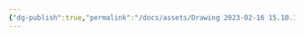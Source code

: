 ```yaml
---
{"dg-publish":true,"permalink":"/docs/assets/Drawing 2023-02-16 15.10.14.excalidraw/","title":"Drawing 2023-02-16 15.10.14.excalidraw","tags":["excalidraw"]}
---
```

<style> .container {font-family: sans-serif; text-align: center;} .button-wrapper button {z-index: 1;height: 40px; width: 100px; margin: 10px;padding: 5px;} .excalidraw .App-menu_top .buttonList { display: flex;} .excalidraw-wrapper { height: 800px; margin: 50px; position: relative;} :root[dir="ltr"] .excalidraw .layer-ui__wrapper .zen-mode-transition.App-menu_bottom--transition-left {transform: none;} </style><script src="https://cdn.jsdelivr.net/npm/react@17/umd/react.production.min.js"></script><script src="https://cdn.jsdelivr.net/npm/react-dom@17/umd/react-dom.production.min.js"></script><script type="text/javascript" src="https://cdn.jsdelivr.net/npm/@excalidraw/excalidraw@0/dist/excalidraw.production.min.js"></script><div id="Drawing_2023-02-16_1510.14.excalidraw.md"></div><script>(function(){const InitialData={"type":"excalidraw","version":2,"source":"https://github.com/zsviczian/obsidian-excalidraw-plugin/releases/tag/2.7.4","elements":[{"type":"rectangle","version":223,"versionNonce":1643477290,"isDeleted":false,"id":"_8HA5P3_rawNwGKijdxLB","fillStyle":"hachure","strokeWidth":1,"strokeStyle":"solid","roughness":1,"opacity":100,"angle":0,"x":-293.6083068847656,"y":-532.671745300293,"strokeColor":"#000000","backgroundColor":"transparent","width":77,"height":85,"seed":1081137967,"groupIds":[],"roundness":{"type":3},"boundElements":[{"type":"text","id":"9AFQv8Rf"}],"updated":1736753012847,"link":null,"locked":false,"customData":{"legacyTextWrap":true},"index":"a0","frameId":null},{"type":"text","version":88,"versionNonce":536921066,"isDeleted":false,"id":"9AFQv8Rf","fillStyle":"hachure","strokeWidth":1,"strokeStyle":"solid","roughness":1,"opacity":100,"angle":0,"x":-285.86829376220703,"y":-527.671745300293,"strokeColor":"#000000","backgroundColor":"transparent","width":61.51997375488281,"height":75,"seed":1610675009,"groupIds":[],"roundness":null,"boundElements":[],"updated":1736753012847,"link":null,"locked":false,"fontSize":20,"fontFamily":1,"text":"\n[0,4] \n{6,9}","rawText":"\n[0,4]  \n{6,9}","baseline":43,"textAlign":"center","verticalAlign":"middle","containerId":"_8HA5P3_rawNwGKijdxLB","originalText":"\n[0,4]  \n{6,9}","autoResize":true,"lineHeight":1.25,"index":"a1","frameId":null},{"type":"rectangle","version":268,"versionNonce":1058785140,"isDeleted":false,"id":"7SLEtl-pOmcLMeDKamL4e","fillStyle":"hachure","strokeWidth":1,"strokeStyle":"solid","roughness":1,"opacity":100,"angle":0,"x":-391.0746765136719,"y":-432.07157135009766,"strokeColor":"#000000","backgroundColor":"transparent","width":77,"height":65,"seed":1395367247,"groupIds":[],"roundness":{"type":3},"boundElements":[{"type":"text","id":"FdHiD4hk"}],"updated":1736753012779,"link":null,"locked":false,"customData":{"legacyTextWrap":true},"index":"a2","frameId":null},{"type":"text","version":133,"versionNonce":654154188,"isDeleted":false,"id":"FdHiD4hk","fillStyle":"hachure","strokeWidth":1,"strokeStyle":"solid","roughness":1,"opacity":100,"angle":0,"x":-384.0546646118164,"y":-424.57157135009766,"strokeColor":"#000000","backgroundColor":"transparent","width":62.95997619628906,"height":50,"seed":2095244065,"groupIds":[],"roundness":null,"boundElements":[],"updated":1736753012779,"link":null,"locked":false,"fontSize":20,"fontFamily":1,"text":"[0,2] \n{2,4}","rawText":"[0,2]  \n{2,4}","baseline":43,"textAlign":"center","verticalAlign":"middle","containerId":"7SLEtl-pOmcLMeDKamL4e","originalText":"[0,2]  \n{2,4}","autoResize":true,"lineHeight":1.25,"index":"a3","frameId":null},{"type":"rectangle","version":346,"versionNonce":77248756,"isDeleted":false,"id":"CTEVq_tMKLSpkx1IKaR7T","fillStyle":"hachure","strokeWidth":1,"strokeStyle":"solid","roughness":1,"opacity":100,"angle":0,"x":-470.1950988769531,"y":-334.1718215942383,"strokeColor":"#000000","backgroundColor":"transparent","width":81,"height":65,"seed":1636375407,"groupIds":[],"roundness":{"type":3},"boundElements":[{"type":"text","id":"ClUzctom"}],"updated":1736753012779,"link":null,"locked":false,"customData":{"legacyTextWrap":true},"index":"a4","frameId":null},{"type":"text","version":221,"versionNonce":843087948,"isDeleted":false,"id":"ClUzctom","fillStyle":"hachure","strokeWidth":1,"strokeStyle":"solid","roughness":1,"opacity":100,"angle":0,"x":-461.7650909423828,"y":-326.6718215942383,"strokeColor":"#000000","backgroundColor":"transparent","width":64.13998413085938,"height":50,"seed":733730561,"groupIds":[],"roundness":null,"boundElements":[],"updated":1736753012779,"link":null,"locked":false,"fontSize":20,"fontFamily":1,"text":"[0,1]  \n{2,1}","rawText":"[0,1]  \n{2,1}","baseline":43,"textAlign":"center","verticalAlign":"middle","containerId":"CTEVq_tMKLSpkx1IKaR7T","originalText":"[0,1]  \n{2,1}","autoResize":true,"lineHeight":1.25,"index":"a5","frameId":null},{"type":"rectangle","version":402,"versionNonce":1883208308,"isDeleted":false,"id":"l73aZwNK-Ac9oDAfYOoYo","fillStyle":"hachure","strokeWidth":1,"strokeStyle":"solid","roughness":1,"opacity":100,"angle":0,"x":-546.2057800292969,"y":-240.08594512939453,"strokeColor":"#000000","backgroundColor":"transparent","width":81,"height":65,"seed":1607587215,"groupIds":[],"roundness":{"type":3},"boundElements":[{"type":"text","id":"U9RQU069"}],"updated":1736753012779,"link":null,"locked":false,"customData":{"legacyTextWrap":true},"index":"a6","frameId":null},{"type":"text","version":282,"versionNonce":1365415628,"isDeleted":false,"id":"U9RQU069","fillStyle":"hachure","strokeWidth":1,"strokeStyle":"solid","roughness":1,"opacity":100,"angle":0,"x":-536.9457702636719,"y":-232.58594512939453,"strokeColor":"#000000","backgroundColor":"transparent","width":62.47998046875,"height":50,"seed":520834785,"groupIds":[],"roundness":null,"boundElements":[],"updated":1736753012779,"link":null,"locked":false,"fontSize":20,"fontFamily":1,"text":"[0,0] \n{0,1}","rawText":"[0,0]  \n{0,1}","baseline":43,"textAlign":"center","verticalAlign":"middle","containerId":"l73aZwNK-Ac9oDAfYOoYo","originalText":"[0,0]  \n{0,1}","autoResize":true,"lineHeight":1.25,"index":"a7","frameId":null},{"type":"rectangle","version":376,"versionNonce":1557138420,"isDeleted":false,"id":"IBgXqhsH1A4V-yHKU5Yaz","fillStyle":"hachure","strokeWidth":1,"strokeStyle":"solid","roughness":1,"opacity":100,"angle":0,"x":-337.5713806152344,"y":-332.57840728759766,"strokeColor":"#000000","backgroundColor":"transparent","width":77,"height":65,"seed":624839599,"groupIds":[],"roundness":{"type":3},"boundElements":[{"type":"text","id":"XsXeC9MZ"}],"updated":1736753012779,"link":null,"locked":false,"customData":{"legacyTextWrap":true},"index":"a8","frameId":null},{"type":"text","version":248,"versionNonce":553508172,"isDeleted":false,"id":"XsXeC9MZ","fillStyle":"hachure","strokeWidth":1,"strokeStyle":"solid","roughness":1,"opacity":100,"angle":0,"x":-330.79136657714844,"y":-325.07840728759766,"strokeColor":"#000000","backgroundColor":"transparent","width":63.439971923828125,"height":50,"seed":224447169,"groupIds":[],"roundness":null,"boundElements":[],"updated":1736753012779,"link":null,"locked":false,"fontSize":20,"fontFamily":1,"text":"[2,2] \n{0,3}","rawText":"[2,2]  \n{0,3}","baseline":43,"textAlign":"center","verticalAlign":"middle","containerId":"IBgXqhsH1A4V-yHKU5Yaz","originalText":"[2,2]  \n{0,3}","autoResize":true,"lineHeight":1.25,"index":"a9","frameId":null},{"type":"rectangle","version":412,"versionNonce":1548905844,"isDeleted":false,"id":"YBw9VsaYbC-XtbWHnNr0V","fillStyle":"hachure","strokeWidth":1,"strokeStyle":"solid","roughness":1,"opacity":100,"angle":0,"x":-394.8324890136719,"y":-239.54700469970703,"strokeColor":"#000000","backgroundColor":"transparent","width":81,"height":65,"seed":234290639,"groupIds":[],"roundness":{"type":3},"boundElements":[{"type":"text","id":"cQidmV5N"}],"updated":1736753012779,"link":null,"locked":false,"customData":{"legacyTextWrap":true},"index":"aA","frameId":null},{"type":"text","version":292,"versionNonce":443306956,"isDeleted":false,"id":"cQidmV5N","fillStyle":"hachure","strokeWidth":1,"strokeStyle":"solid","roughness":1,"opacity":100,"angle":0,"x":-382.23248291015625,"y":-232.04700469970703,"strokeColor":"#000000","backgroundColor":"transparent","width":55.79998779296875,"height":50,"seed":794544801,"groupIds":[],"roundness":null,"boundElements":[],"updated":1736753012779,"link":null,"locked":false,"fontSize":20,"fontFamily":1,"text":"[1,1]  \n{2,0}","rawText":"[1,1]  \n{2,0}","baseline":43,"textAlign":"center","verticalAlign":"middle","containerId":"YBw9VsaYbC-XtbWHnNr0V","originalText":"[1,1]  \n{2,0}","autoResize":true,"lineHeight":1.25,"index":"aB","frameId":null},{"type":"rectangle","version":374,"versionNonce":1343004404,"isDeleted":false,"id":"Wen-lf3pF0_XYbSlhLGPP","fillStyle":"hachure","strokeWidth":1,"strokeStyle":"solid","roughness":1,"opacity":100,"angle":0,"x":-180.67678833007812,"y":-430.0694046020508,"strokeColor":"#000000","backgroundColor":"transparent","width":77,"height":65,"seed":1561619439,"groupIds":[],"roundness":{"type":3},"boundElements":[{"type":"text","id":"3kliI8Cz"}],"updated":1736753012779,"link":null,"locked":false,"customData":{"legacyTextWrap":true},"index":"aC","frameId":null},{"type":"text","version":249,"versionNonce":2076703308,"isDeleted":false,"id":"3kliI8Cz","fillStyle":"hachure","strokeWidth":1,"strokeStyle":"solid","roughness":1,"opacity":100,"angle":0,"x":-172.8667755126953,"y":-422.5694046020508,"strokeColor":"#000000","backgroundColor":"transparent","width":61.379974365234375,"height":50,"seed":2108411521,"groupIds":[],"roundness":null,"boundElements":[],"updated":1736753012779,"link":null,"locked":false,"fontSize":20,"fontFamily":1,"text":"[3,4] \n{4,5}","rawText":"[3,4]  \n{4,5}","baseline":43,"textAlign":"center","verticalAlign":"middle","containerId":"Wen-lf3pF0_XYbSlhLGPP","originalText":"[3,4]  \n{4,5}","autoResize":true,"lineHeight":1.25,"index":"aD","frameId":null},{"type":"rectangle","version":468,"versionNonce":8691828,"isDeleted":false,"id":"rez4qz_hQIp-w8QpxkVW_","fillStyle":"hachure","strokeWidth":1,"strokeStyle":"solid","roughness":1,"opacity":100,"angle":0,"x":-206.42544555664062,"y":-331.94535064697266,"strokeColor":"#000000","backgroundColor":"transparent","width":77,"height":65,"seed":1587484175,"groupIds":[],"roundness":{"type":3},"boundElements":[{"type":"text","id":"Bp5rJhjn"}],"updated":1736753012779,"link":null,"locked":false,"customData":{"legacyTextWrap":true},"index":"aE","frameId":null},{"type":"text","version":348,"versionNonce":803918028,"isDeleted":false,"id":"Bp5rJhjn","fillStyle":"hachure","strokeWidth":1,"strokeStyle":"solid","roughness":1,"opacity":100,"angle":0,"x":-199.0254364013672,"y":-324.44535064697266,"strokeColor":"#000000","backgroundColor":"transparent","width":62.199981689453125,"height":50,"seed":789599841,"groupIds":[],"roundness":null,"boundElements":[],"updated":1736753012779,"link":null,"locked":false,"fontSize":20,"fontFamily":1,"text":"[3,3] \n{4,0}","rawText":"[3,3]  \n{4,0}","baseline":43,"textAlign":"center","verticalAlign":"middle","containerId":"rez4qz_hQIp-w8QpxkVW_","originalText":"[3,3]  \n{4,0}","autoResize":true,"lineHeight":1.25,"index":"aF","frameId":null},{"type":"rectangle","version":503,"versionNonce":897610228,"isDeleted":false,"id":"3p5_tCFWPVsSrB-1KgrZZ","fillStyle":"hachure","strokeWidth":1,"strokeStyle":"solid","roughness":1,"opacity":100,"angle":0,"x":-68.29421997070312,"y":-331.6497268676758,"strokeColor":"#000000","backgroundColor":"transparent","width":77,"height":65,"seed":1234140207,"groupIds":[],"roundness":{"type":3},"boundElements":[{"type":"text","id":"iQDJyHrp"}],"updated":1736753012779,"link":null,"locked":false,"customData":{"legacyTextWrap":true},"index":"aG","frameId":null},{"type":"text","version":389,"versionNonce":913233740,"isDeleted":false,"id":"iQDJyHrp","fillStyle":"hachure","strokeWidth":1,"strokeStyle":"solid","roughness":1,"opacity":100,"angle":0,"x":-60.07420349121094,"y":-324.1497268676758,"strokeColor":"#000000","backgroundColor":"transparent","width":60.559967041015625,"height":50,"seed":1985536577,"groupIds":[],"roundness":null,"boundElements":[],"updated":1736753012779,"link":null,"locked":false,"fontSize":20,"fontFamily":1,"text":"[4,4] \n{0,5}","rawText":"[4,4]  \n{0,5}","baseline":43,"textAlign":"center","verticalAlign":"middle","containerId":"3p5_tCFWPVsSrB-1KgrZZ","originalText":"[4,4]  \n{0,5}","autoResize":true,"lineHeight":1.25,"index":"aH","frameId":null},{"type":"arrow","version":129,"versionNonce":1309021044,"isDeleted":false,"id":"SWwIUm5Ft5xq4LTv_LQ0A","fillStyle":"hachure","strokeWidth":2,"strokeStyle":"solid","roughness":0,"opacity":100,"angle":0,"x":-296.45820730631885,"y":-463.3041366800918,"strokeColor":"#000000","backgroundColor":"transparent","width":51.52735787922802,"height":23.613790915931617,"seed":1640898127,"groupIds":[],"roundness":{"type":2},"boundElements":[],"updated":1736753012779,"link":null,"locked":false,"startBinding":{"focus":-0.35733154712320975,"gap":5.2151641845703125,"elementId":"_8HA5P3_rawNwGKijdxLB"},"endBinding":{"focus":-0.7581356195991485,"gap":7.6187744140625,"elementId":"7SLEtl-pOmcLMeDKamL4e"},"lastCommittedPoint":null,"startArrowhead":null,"endArrowhead":"arrow","points":[[0,0],[-51.52735787922802,23.613790915931617]],"index":"aI","frameId":null},{"type":"arrow","version":88,"versionNonce":195956172,"isDeleted":false,"id":"BbtLGgK1zRchjjp_m7mDK","fillStyle":"hachure","strokeWidth":2,"strokeStyle":"solid","roughness":0,"opacity":100,"angle":0,"x":-204.7667911819094,"y":-465.9404620810045,"strokeColor":"#000000","backgroundColor":"transparent","width":53.30094035183124,"height":27.80306431489123,"seed":6615585,"groupIds":[],"roundness":{"type":2},"boundElements":[],"updated":1736753012779,"link":null,"locked":false,"startBinding":{"focus":0.15160788095767508,"gap":11.9674072265625,"elementId":"_8HA5P3_rawNwGKijdxLB"},"endBinding":{"focus":0.6806023334996844,"gap":8.0679931640625,"elementId":"Wen-lf3pF0_XYbSlhLGPP"},"lastCommittedPoint":null,"startArrowhead":null,"endArrowhead":"arrow","points":[[0,0],[53.30094035183124,27.80306431489123]],"index":"aJ","frameId":null},{"type":"arrow","version":31,"versionNonce":1482392820,"isDeleted":false,"id":"UGQDVNg8mXADCrdZQLAeB","fillStyle":"hachure","strokeWidth":2,"strokeStyle":"solid","roughness":0,"opacity":100,"angle":0,"x":-386.7411193847656,"y":-361.45975494384766,"strokeColor":"#000000","backgroundColor":"transparent","width":30.89556884765625,"height":22.384765625,"seed":1513323631,"groupIds":[],"roundness":{"type":2},"boundElements":[],"updated":1736753012779,"link":null,"locked":false,"startBinding":{"focus":-0.22116626130790185,"gap":5.61181640625,"elementId":"7SLEtl-pOmcLMeDKamL4e"},"endBinding":{"focus":-0.4635330237513501,"gap":4.903167724609375,"elementId":"CTEVq_tMKLSpkx1IKaR7T"},"lastCommittedPoint":null,"startArrowhead":null,"endArrowhead":"arrow","points":[[0,0],[-30.89556884765625,22.384765625]],"index":"aK","frameId":null},{"type":"arrow","version":98,"versionNonce":281179212,"isDeleted":false,"id":"TMqj_pbeFzBDD_Z0oYqg4","fillStyle":"hachure","strokeWidth":2,"strokeStyle":"solid","roughness":0,"opacity":100,"angle":0,"x":-313.2633549936967,"y":-366.48697115233415,"strokeColor":"#000000","backgroundColor":"transparent","width":15.605975843306062,"height":28.699213278798965,"seed":841221633,"groupIds":[],"roundness":{"type":2},"boundElements":[],"updated":1736753012779,"link":null,"locked":false,"startBinding":{"focus":-0.37955538946685746,"gap":1,"elementId":"7SLEtl-pOmcLMeDKamL4e"},"endBinding":{"focus":0.3902155633831325,"gap":5.2093505859375,"elementId":"IBgXqhsH1A4V-yHKU5Yaz"},"lastCommittedPoint":null,"startArrowhead":null,"endArrowhead":"arrow","points":[[0,0],[15.605975843306062,28.699213278798965]],"index":"aL","frameId":null},{"type":"arrow","version":60,"versionNonce":705087092,"isDeleted":false,"id":"6cEeaOXIRXtKXC31K0HzG","fillStyle":"hachure","strokeWidth":2,"strokeStyle":"solid","roughness":0,"opacity":100,"angle":0,"x":-186.8852948057518,"y":-360.81258814848877,"strokeColor":"#000000","backgroundColor":"transparent","width":12.432484735263813,"height":24.5785412124536,"seed":1988630159,"groupIds":[],"roundness":{"type":2},"boundElements":[],"updated":1736753012779,"link":null,"locked":false,"startBinding":{"focus":0.47308375398924357,"gap":7.4249267578125,"elementId":"Wen-lf3pF0_XYbSlhLGPP"},"endBinding":{"focus":-0.9122905935220628,"gap":4.2886962890625,"elementId":"rez4qz_hQIp-w8QpxkVW_"},"lastCommittedPoint":null,"startArrowhead":null,"endArrowhead":"arrow","points":[[0,0],[-12.432484735263813,24.5785412124536]],"index":"aM","frameId":null},{"type":"arrow","version":45,"versionNonce":1938164428,"isDeleted":false,"id":"cm4VIAfKk2_6_ncyrOVUu","fillStyle":"hachure","strokeWidth":2,"strokeStyle":"solid","roughness":0,"opacity":100,"angle":0,"x":-97.85874397779958,"y":-361.00995892885476,"strokeColor":"#000000","backgroundColor":"transparent","width":30.699167561783952,"height":20.38608044985088,"seed":647339489,"groupIds":[],"roundness":{"type":2},"boundElements":[],"updated":1736753012779,"link":null,"locked":false,"startBinding":{"focus":0.12135456269899825,"gap":7.1971435546875,"elementId":"Wen-lf3pF0_XYbSlhLGPP"},"endBinding":{"focus":0.2869362083909954,"gap":8.974151611328125,"elementId":"3p5_tCFWPVsSrB-1KgrZZ"},"lastCommittedPoint":null,"startArrowhead":null,"endArrowhead":"arrow","points":[[0,0],[30.699167561783952,20.38608044985088]],"index":"aN","frameId":null},{"type":"arrow","version":28,"versionNonce":2009978868,"isDeleted":false,"id":"JPaw4SXntNupMJDijk2rE","fillStyle":"hachure","strokeWidth":2,"strokeStyle":"solid","roughness":0,"opacity":100,"angle":0,"x":-474.87868853518694,"y":-264.85296869631657,"strokeColor":"#000000","backgroundColor":"transparent","width":30.769962587859936,"height":20.632257941922028,"seed":1837395119,"groupIds":[],"roundness":{"type":2},"boundElements":[],"updated":1736753012779,"link":null,"locked":false,"startBinding":{"focus":-0.10932226232947695,"gap":6.37091064453125,"elementId":"CTEVq_tMKLSpkx1IKaR7T"},"endBinding":{"focus":-0.613452344868209,"gap":4.134765625,"elementId":"l73aZwNK-Ac9oDAfYOoYo"},"lastCommittedPoint":null,"startArrowhead":null,"endArrowhead":"arrow","points":[[0,0],[-30.769962587859936,20.632257941922028]],"index":"aO","frameId":null},{"type":"arrow","version":50,"versionNonce":378720588,"isDeleted":false,"id":"LfV84oXiaE3vW0-nDU3vz","fillStyle":"hachure","strokeWidth":2,"strokeStyle":"solid","roughness":0,"opacity":100,"angle":0,"x":-388.43508701740427,"y":-264.49458060323263,"strokeColor":"#000000","backgroundColor":"transparent","width":17.511777691232396,"height":20.37210593282249,"seed":1825126849,"groupIds":[],"roundness":{"type":2},"boundElements":[],"updated":1736753012779,"link":null,"locked":false,"startBinding":{"focus":-0.13592980657459844,"gap":4.73858642578125,"elementId":"CTEVq_tMKLSpkx1IKaR7T"},"endBinding":{"focus":0.22325832352956862,"gap":4.575469970703125,"elementId":"YBw9VsaYbC-XtbWHnNr0V"},"lastCommittedPoint":null,"startArrowhead":null,"endArrowhead":"arrow","points":[[0,0],[17.511777691232396,20.37210593282249]],"index":"aP","frameId":null},{"id":"gP6vgooB","type":"text","x":-407.8828125,"y":-588.3119201660156,"width":304.6875,"height":24,"angle":0,"strokeColor":"#000000","backgroundColor":"transparent","fillStyle":"hachure","strokeWidth":1,"strokeStyle":"solid","roughness":1,"opacity":40,"groupIds":[],"roundness":null,"seed":1879918209,"version":34,"versionNonce":1840691572,"isDeleted":false,"boundElements":[],"updated":1736753012779,"link":null,"locked":false,"text":"Node = {sum_odd, sum_even}","rawText":"Node = {sum_odd, sum_even}","fontSize":20,"fontFamily":3,"textAlign":"left","verticalAlign":"top","baseline":20,"containerId":null,"originalText":"Node = {sum_odd, sum_even}","autoResize":true,"lineHeight":1.2,"index":"aQ","frameId":null}],"appState":{"theme":"light","viewBackgroundColor":"#ffffff","currentItemStrokeColor":"#000000","currentItemBackgroundColor":"transparent","currentItemFillStyle":"hachure","currentItemStrokeWidth":1,"currentItemStrokeStyle":"solid","currentItemRoughness":1,"currentItemOpacity":40,"currentItemFontFamily":3,"currentItemFontSize":20,"currentItemTextAlign":"left","currentItemStartArrowhead":null,"currentItemEndArrowhead":"arrow","currentItemArrowType":"round","scrollX":715,"scrollY":669.6794624328613,"zoom":{"value":2},"currentItemRoundness":"round","gridSize":null,"gridStep":5,"gridModeEnabled":false,"gridColor":{"Bold":"rgba(217, 217, 217, 0.5)","Regular":"rgba(230, 230, 230, 0.5)"},"colorPalette":{},"currentStrokeOptions":null,"frameRendering":{"enabled":true,"clip":true,"name":true,"outline":true},"objectsSnapModeEnabled":false,"activeTool":{"type":"selection","customType":null,"locked":false,"lastActiveTool":null}},"files":{}};InitialData.scrollToContent=true;App=()=>{const e=React.useRef(null),t=React.useRef(null),[n,i]=React.useState({width:void 0,height:void 0});return React.useEffect(()=>{i({width:t.current.getBoundingClientRect().width,height:t.current.getBoundingClientRect().height});const e=()=>{i({width:t.current.getBoundingClientRect().width,height:t.current.getBoundingClientRect().height})};return window.addEventListener("resize",e),()=>window.removeEventListener("resize",e)},[t]),React.createElement(React.Fragment,null,React.createElement("div",{className:"excalidraw-wrapper",ref:t},React.createElement(ExcalidrawLib.Excalidraw,{ref:e,width:n.width,height:n.height,initialData:InitialData,viewModeEnabled:!0,zenModeEnabled:!0,gridModeEnabled:!1})))},excalidrawWrapper=document.getElementById("Drawing_2023-02-16_1510.14.excalidraw.md");ReactDOM.render(React.createElement(App),excalidrawWrapper);})();</script>